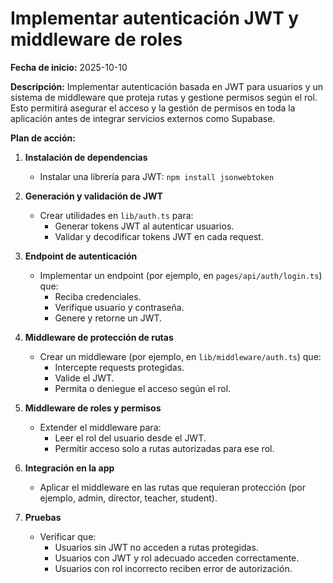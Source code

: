 # Implementar autenticación JWT y middleware de roles

**Fecha de inicio:** 2025-10-10

**Descripción:**
Implementar autenticación basada en JWT para usuarios y un sistema de middleware que proteja rutas y gestione permisos según el rol. Esto permitirá asegurar el acceso y la gestión de permisos en toda la aplicación antes de integrar servicios externos como Supabase.

**Plan de acción:**

1. **Instalación de dependencias**
   - Instalar una librería para JWT: `npm install jsonwebtoken`

2. **Generación y validación de JWT**
   - Crear utilidades en `lib/auth.ts` para:
     - Generar tokens JWT al autenticar usuarios.
     - Validar y decodificar tokens JWT en cada request.

3. **Endpoint de autenticación**
   - Implementar un endpoint (por ejemplo, en `pages/api/auth/login.ts`) que:
     - Reciba credenciales.
     - Verifique usuario y contraseña.
     - Genere y retorne un JWT.

4. **Middleware de protección de rutas**
   - Crear un middleware (por ejemplo, en `lib/middleware/auth.ts`) que:
     - Intercepte requests protegidas.
     - Valide el JWT.
     - Permita o deniegue el acceso según el rol.

5. **Middleware de roles y permisos**
   - Extender el middleware para:
     - Leer el rol del usuario desde el JWT.
     - Permitir acceso solo a rutas autorizadas para ese rol.

6. **Integración en la app**
   - Aplicar el middleware en las rutas que requieran protección (por ejemplo, admin, director, teacher, student).

7. **Pruebas**
   - Verificar que:
     - Usuarios sin JWT no acceden a rutas protegidas.
     - Usuarios con JWT y rol adecuado acceden correctamente.
     - Usuarios con rol incorrecto reciben error de autorización.
